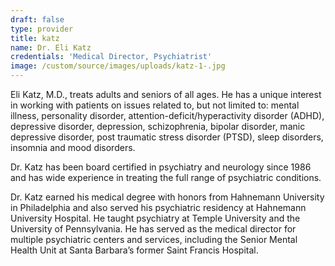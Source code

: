 ```yaml
---
draft: false
type: provider
title: katz
name: Dr. Eli Katz
credentials: 'Medical Director, Psychiatrist'
image: /custom/source/images/uploads/katz-1-.jpg
---
```

Eli Katz, M.D., treats adults and seniors of all ages. He has a unique interest in working with patients on issues related to, but not limited to: mental illness, personality disorder, attention-deficit/hyperactivity disorder (ADHD), depressive disorder, depression, schizophrenia, bipolar disorder, manic depressive disorder, post traumatic stress disorder (PTSD), sleep disorders, insomnia and mood disorders.

Dr. Katz has been board certified in psychiatry and neurology since 1986 and has wide experience in treating the full range of psychiatric conditions.

Dr. Katz earned his medical degree with honors from Hahnemann University in Philadelphia and also served his psychiatric residency at Hahnemann University Hospital. He taught psychiatry at Temple University and the University of Pennsylvania. He has served as the medical director for multiple psychiatric centers and services, including the Senior Mental Health Unit at Santa Barbara’s former Saint Francis Hospital.
